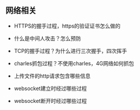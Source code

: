 ## 网络相关
 

* HTTPS的握手过程，https的验证证书怎么做的

* 什么是中间人攻击？怎么预防

* TCP的握手过程？为什么进行三次握手，四次挥手

* charles抓包过程？不使用charles，4G网络如何抓包

* 上传文件的http请求包含哪些信息
* websocket建立时经过哪些过程
* websocket断开时经过哪些过程
